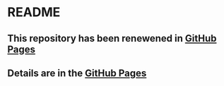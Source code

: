 # README
## This repository has been renewened in [GitHub Pages](https://github.com/xp-echo)
## Details are in the [GitHub Pages](https://github.com/xp-echo)
